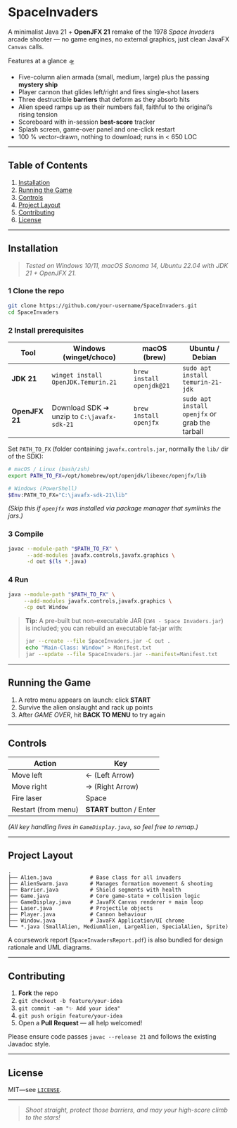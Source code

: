 # SpaceInvaders

A minimalist Java 21 + **OpenJFX 21** remake of the 1978 *Space Invaders* arcade shooter — no game engines, no external graphics, just clean JavaFX `Canvas` calls.

Features at a glance 🛸

* Five-column alien armada (small, medium, large) plus the passing **mystery ship**
* Player cannon that glides left/right and fires single-shot lasers
* Three destructible **barriers** that deform as they absorb hits
* Alien speed ramps up as their numbers fall, faithful to the original’s rising tension
* Scoreboard with in-session **best-score** tracker
* Splash screen, game-over panel and one-click restart
* 100 % vector-drawn, nothing to download; runs in < 650 LOC

---

## Table of Contents

1. [Installation](#installation)
2. [Running the Game](#running-the-game)
3. [Controls](#controls)
4. [Project Layout](#project-layout)
5. [Contributing](#contributing)
6. [License](#license)

---

## Installation

> *Tested on Windows 10/11, macOS Sonoma 14, Ubuntu 22.04 with JDK 21 + OpenJFX 21.*

### 1  Clone the repo

```bash
git clone https://github.com/your-username/SpaceInvaders.git
cd SpaceInvaders
```

### 2  Install prerequisites

| Tool           | Windows (winget/choco)                     | macOS (brew)              | Ubuntu / Debian                                |
| -------------- | ------------------------------------------ | ------------------------- | ---------------------------------------------- |
| **JDK 21**     | `winget install OpenJDK.Temurin.21`        | `brew install openjdk@21` | `sudo apt install temurin-21-jdk`              |
| **OpenJFX 21** | Download SDK ➜ unzip to `C:\javafx-sdk-21` | `brew install openjfx`    | `sudo apt install openjfx` or grab the tarball |

Set `PATH_TO_FX` (folder containing `javafx.controls.jar`, normally the `lib/` dir of the SDK):

```bash
# macOS / Linux (bash/zsh)
export PATH_TO_FX=/opt/homebrew/opt/openjdk/libexec/openjfx/lib

# Windows (PowerShell)
$Env:PATH_TO_FX="C:\javafx-sdk-21\lib"
```

*(Skip this if `openjfx` was installed via package manager that symlinks the jars.)*

### 3  Compile

```bash
javac --module-path "$PATH_TO_FX" \
      --add-modules javafx.controls,javafx.graphics \
      -d out $(ls *.java)
```

### 4  Run

```bash
java --module-path "$PATH_TO_FX" \
     --add-modules javafx.controls,javafx.graphics \
     -cp out Window
```

> **Tip:** A pre-built but non-executable JAR (`CW4 - Space Invaders.jar`) is included; you can rebuild an executable fat-jar with:
>
> ```bash
> jar --create --file SpaceInvaders.jar -C out .
> echo "Main-Class: Window" > Manifest.txt
> jar --update --file SpaceInvaders.jar --manifest=Manifest.txt
> ```

---

## Running the Game

1. A retro menu appears on launch: click **START** 
2. Survive the alien onslaught and rack up points
3. After *GAME OVER*, hit **BACK TO MENU** to try again

---

## Controls

| Action              | Key                      |
| ------------------- | ------------------------ |
| Move left           | ← (Left Arrow)           |
| Move right          | → (Right Arrow)          |
| Fire laser          | Space                    |
| Restart (from menu) | **START** button / Enter |

*(All key handling lives in `GameDisplay.java`, so feel free to remap.)*

---

## Project Layout

```
.
├── Alien.java            # Base class for all invaders
├── AlienSwarm.java       # Manages formation movement & shooting
├── Barrier.java          # Shield segments with health
├── Game.java             # Core game-state + collision logic
├── GameDisplay.java      # JavaFX Canvas renderer + main loop
├── Laser.java            # Projectile objects
├── Player.java           # Cannon behaviour
├── Window.java           # JavaFX Application/UI chrome
└── *.java (SmallAlien, MediumAlien, LargeAlien, SpecialAlien, Sprite)
```

A coursework report (`SpaceInvadersReport.pdf`) is also bundled for design rationale and UML diagrams.

---

## Contributing

1. **Fork** the repo
2. `git checkout -b feature/your-idea`
3. `git commit -am "✨ Add your idea"`
4. `git push origin feature/your-idea`
5. Open a **Pull Request** — all help welcomed!

Please ensure code passes `javac --release 21` and follows the existing Javadoc style.

---

## License

MIT—see [`LICENSE`](LICENSE).

---

> *Shoot straight, protect those barriers, and may your high-score climb to the stars!*
